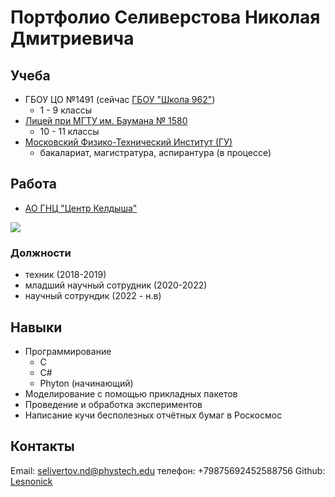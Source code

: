 # Портфолио Селиверстова Николая Дмитриевича
## Учеба
- ГБОУ ЦО №1491 (сейчас [ГБОУ "Школа 962"](https://sch962sv.mskobr.ru/))
  - 1 - 9  классы
- [Лицей при МГТУ им. Баумана № 1580](https://lycu1580.mskobr.ru/)
  - 10  - 11 классы
- [Московский Физико-Технический Институт (ГУ)](https://mipt.ru/)
  - бакалариат, магистратура, аспирантура (в процессе)

## Работа
- [АО ГНЦ "Центр Келдыша"](https://keldysh-space.ru/) 

![](https://mipt.ru/dasr/css/images/bazes/heat.png)

### Должности
- техник (2018-2019)
- младший научный сотрудник (2020-2022)
- научный сотрундик (2022 - н.в)

## Навыки
- Программирование
  - С
  - С#
  - Phyton (начинающий)
- Моделирование с помощью прикладных пакетов
- Проведение и обработка экспериментов
- Написание кучи бесполезных отчётных бумаг в Роскосмос

## Контакты
Email: selivertov.nd@phystech.edu
телефон: +79875692452588756
Github: [Lesnonick](https://github.com/Lesnonick)
